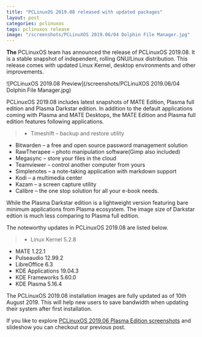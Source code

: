 ```yaml
---
title: "PCLinuxOS 2019.08 released with updated packages"
layout: post
categories: pclinuxos
tags: pclinuxos release
image: "/screenshots/PCLinuXOS 2019.06/04 Dolphin File Manager.jpg"
---
```


**The** PCLinuxOS team has announced the release of PCLinuxOS 2019.08. It is a stable snapshot of independent, rolling GNU/Linux distribution. This release comes with updated Linux Kernel, desktop environments and other improvements.

![PCLinuxOS 2019.08 Preview](/screenshots/PCLinuXOS 2019.06/04 Dolphin File Manager.jpg)

PCLinuxOS 2019.08 includes latest snapshots of MATE Edition, Plasma full edition and Plasma Darkstar edition. In addition to the default applications coming with Plasma and MATE Desktops, the MATE Edition and Plasma full edition features following applications.
> - Timeshift – backup and restore utility
- Bitwarden –  a free and open source password management solution
- RawTherapee – photo manipulation software(Gimp also included)
- Megasync – store your files in the cloud
- Teamviewer – control another computer from yours
- Simplenotes – a note-taking application with markdown support
- Kodi – a multimedia center
- Kazam – a screen capture utility
- Calibre – the one stop solution for all your e-book needs.

While the Plasma Darkstar edition is a lightweight version featuring bare minimum applications from Plasma ecosystem. The image size of Darkstar edtion is much less comparing to Plasma full edition.

The noteworthy updates in PCLinuxOS 2019.08 are listed below.
> - Linux Kernel 5.2.8
- MATE 1.22.1
- Pulseaudio 12.99.2
- LibreOffice 6.3
- KDE Applications 19.04.3
- KDE Frameworks 5.60.0
- KDE Plasma 5.16.4

The PCLinuxOS 2019.08 installation images are fully updated as of 10th August 2019. This will help new users to save bandwidth when updating their system after first installation.

If you like to explore [PCLinuxOS 2019.06 Plasma Edition screenshots](https://www.opensourcefeed.org/1-pclinuxos-2019.06-facing-jealous-ice-cubes/) and slideshow you can checkout our previous post.